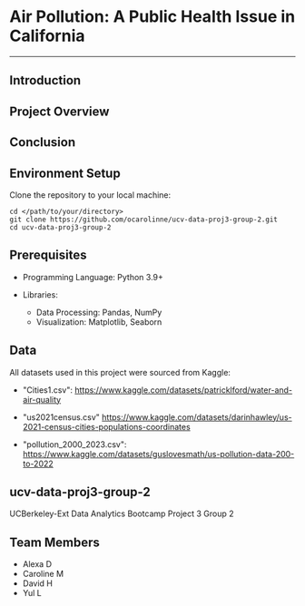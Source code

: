 # Air Pollution: A Public Health Issue in California 
---

## Introduction



## Project Overview




## Conclusion




## Environment Setup

Clone the repository to your local machine:
```
cd </path/to/your/directory>
git clone https://github.com/ocarolinne/ucv-data-proj3-group-2.git
cd ucv-data-proj3-group-2
```

## Prerequisites
* Programming Language: Python 3.9+

* Libraries:

  * Data Processing: Pandas, NumPy
  * Visualization: Matplotlib, Seaborn


## Data

All datasets used in this project were sourced from Kaggle:

- "Cities1.csv": https://www.kaggle.com/datasets/patricklford/water-and-air-quality

- "us2021census.csv" https://www.kaggle.com/datasets/darinhawley/us-2021-census-cities-populations-coordinates

- "pollution_2000_2023.csv": https://www.kaggle.com/datasets/guslovesmath/us-pollution-data-200-to-2022


## ucv-data-proj3-group-2

UCBerkeley-Ext Data Analytics Bootcamp Project 3 Group 2

## Team Members
- Alexa D
- Caroline M
- David H
- Yul L
